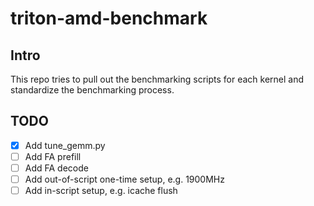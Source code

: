 # triton-amd-benchmark

## Intro
This repo tries to pull out the benchmarking scripts for each kernel and standardize the benchmarking process.

## TODO
- [x] Add tune_gemm.py
- [ ] Add FA prefill
- [ ] Add FA decode
- [ ] Add out-of-script one-time setup, e.g. 1900MHz
- [ ] Add in-script setup, e.g. icache flush